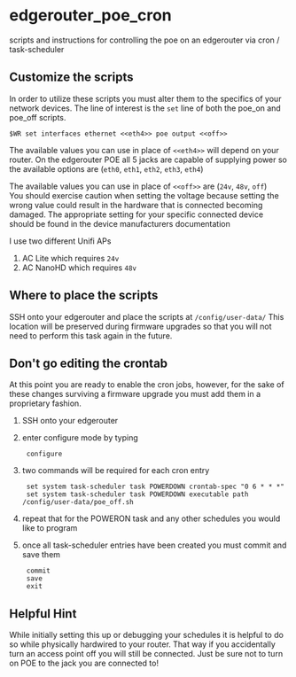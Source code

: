 # edgerouter_poe_cron
scripts and instructions for controlling the poe on an edgerouter via cron / task-scheduler

## Customize the scripts
In order to utilize these scripts you must alter them to the specifics of your network devices. The line of interest is the `set` line of both the poe_on and poe_off scripts. 

    $WR set interfaces ethernet <<eth4>> poe output <<off>>
    
The available values you can use in place of `<<eth4>>` will depend on your router. On the edgerouter POE all 5 jacks are capable of supplying power so the available options are (`eth0`, `eth1`, `eth2`, `eth3`, `eth4`)  

The available values you can use in place of `<<off>>` are (`24v`, `48v`, `off`)  
You should exercise caution when setting the voltage because setting the wrong value could result in the hardware that is connected becoming damaged.
The appropriate setting for your specific connected device should be found in the device manufacturers documentation

I use two different Unifi APs
1. AC Lite which requires `24v` 
1. AC NanoHD which requires `48v`

## Where to place the scripts
SSH onto your edgerouter and place the scripts at `/config/user-data/`
This location will be preserved during firmware upgrades so that you will not need to perform this task again in the future.

## Don't go editing the crontab
At this point you are ready to enable the cron jobs, however, for the sake of these changes surviving a firmware upgrade you must add them in a proprietary fashion.
1. SSH onto your edgerouter
1. enter configure mode by typing  
        
        configure
        
1. two commands will be required for each cron entry

        set system task-scheduler task POWERDOWN crontab-spec "0 6 * * *"  
        set system task-scheduler task POWERDOWN executable path /config/user-data/poe_off.sh  
    
1. repeat that for the POWERON task and any other schedules you would like to program
1. once all task-scheduler entries have been created you must commit and save them

        commit  
        save  
        exit
    
## Helpful Hint
While initially setting this up or debugging your schedules it is helpful to do so while physically hardwired to your router. That way if you accidentally turn an access point off you will still be connected. Just be sure not to turn on POE to the jack you are connected to! 
